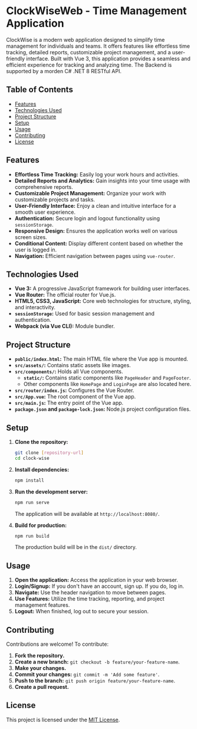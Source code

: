 # ClockWiseWeb - Time Management Application

ClockWise is a modern web application designed to simplify time management for individuals and teams. It offers features like effortless time tracking, detailed reports, customizable project management, and a user-friendly interface. Built with Vue 3, this application provides a seamless and efficient experience for tracking and analyzing time.
The Backend is supported by a morden C# .NET 8 RESTful API.

## Table of Contents

- [Features](#features)
- [Technologies Used](#technologies-used)
- [Project Structure](#project-structure)
- [Setup](#setup)
- [Usage](#usage)
- [Contributing](#contributing)
- [License](#license)

## Features

- **Effortless Time Tracking:** Easily log your work hours and activities.
- **Detailed Reports and Analytics:** Gain insights into your time usage with comprehensive reports.
- **Customizable Project Management:** Organize your work with customizable projects and tasks.
- **User-Friendly Interface:** Enjoy a clean and intuitive interface for a smooth user experience.
- **Authentication:** Secure login and logout functionality using `sessionStorage`.
- **Responsive Design:** Ensures the application works well on various screen sizes.
- **Conditional Content:** Display different content based on whether the user is logged in.
- **Navigation:** Efficient navigation between pages using `vue-router`.

## Technologies Used

- **Vue 3:** A progressive JavaScript framework for building user interfaces.
- **Vue Router:** The official router for Vue.js.
- **HTML5, CSS3, JavaScript:** Core web technologies for structure, styling, and interactivity.
- **`sessionStorage`:** Used for basic session management and authentication.
- **Webpack (via Vue CLI):** Module bundler.

## Project Structure
- **`public/index.html`:** The main HTML file where the Vue app is mounted.
- **`src/assets/`:** Contains static assets like images.
- **`src/components/`:** Holds all Vue components.
    - **`static/`:** Contains static components like `PageHeader` and `PageFooter`.
    - Other components like `HomePage` and `LoginPage` are also located here.
- **`src/router/index.js`:** Configures the Vue Router.
- **`src/App.vue`:** The root component of the Vue app.
- **`src/main.js`:** The entry point of the Vue app.
- **`package.json` and `package-lock.json`:** Node.js project configuration files.

## Setup

1.  **Clone the repository:**

    ```bash
    git clone [repository-url]
    cd clock-wise
    ```

2.  **Install dependencies:**

    ```bash
    npm install
    ```

3.  **Run the development server:**

    ```bash
    npm run serve
    ```

    The application will be available at `http://localhost:8080/`.

4.  **Build for production:**

    ```bash
    npm run build
    ```

    The production build will be in the `dist/` directory.

## Usage

1.  **Open the application:** Access the application in your web browser.
2.  **Login/Signup:** If you don't have an account, sign up. If you do, log in.
3.  **Navigate:** Use the header navigation to move between pages.
4.  **Use Features:** Utilize the time tracking, reporting, and project management features.
5.  **Logout:** When finished, log out to secure your session.

## Contributing

Contributions are welcome! To contribute:

1.  **Fork the repository.**
2.  **Create a new branch:** `git checkout -b feature/your-feature-name`.
3.  **Make your changes.**
4.  **Commit your changes:** `git commit -m 'Add some feature'`.
5.  **Push to the branch:** `git push origin feature/your-feature-name`.
6.  **Create a pull request.**

## License

This project is licensed under the [MIT License](LICENSE).